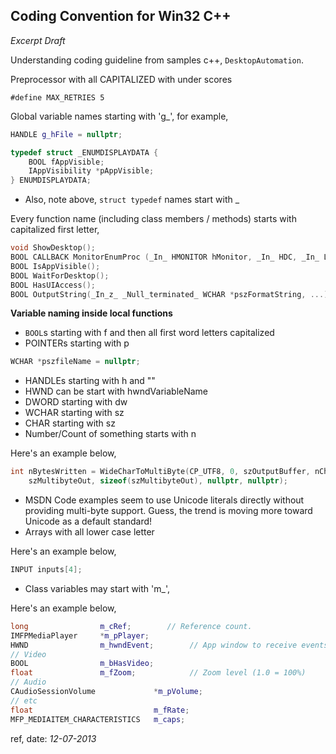## Coding Convention for Win32 C++
*Excerpt Draft*  

Understanding coding guideline from samples c++, `DesktopAutomation`.

Preprocessor with all CAPITALIZED with under scores

    #define MAX_RETRIES 5

Global variable names starting with 'g_', for example,

```cpp
HANDLE g_hFile = nullptr;

typedef struct _ENUMDISPLAYDATA {
    BOOL fAppVisible;
    IAppVisibility *pAppVisible;
} ENUMDISPLAYDATA;
```

- Also, note above, `struct typedef` names start with _

Every function name (including class members / methods) starts with capitalized first letter,

```cpp
void ShowDesktop();
BOOL CALLBACK MonitorEnumProc (_In_ HMONITOR hMonitor, _In_ HDC, _In_ LPRECT, _In_ LPARAM dwData);
BOOL IsAppVisible();
BOOL WaitForDesktop();
BOOL HasUIAccess();
BOOL OutputString(_In_z_ _Null_terminated_ WCHAR *pszFormatString, ...);
```

**Variable naming inside local functions**  

- `BOOL`s starting with f and then all first word letters capitalized
- POINTERs starting with p

```cpp
WCHAR *pszfileName = nullptr;
```

- HANDLEs starting with h and ""
- HWND can be start with hwndVariableName
- DWORD starting with dw
- WCHAR starting with sz
- CHAR starting with sz
- Number/Count of something starts with n  
  
Here's an example below,  
```cpp
int nBytesWritten = WideCharToMultiByte(CP_UTF8, 0, szOutputBuffer, nCharWritten,
    szMultibyteOut, sizeof(szMultibyteOut), nullptr, nullptr);
```

- MSDN Code examples seem to use Unicode literals directly without providing multi-byte support. Guess, the trend is moving more toward Unicode as a default standard!
- Arrays with all lower case letter
  
Here's an example below,  
```cpp
INPUT inputs[4];
```

- Class variables may start with 'm_',
  
Here's an example below,  
```cpp
long                m_cRef;        // Reference count.
IMFPMediaPlayer     *m_pPlayer;
HWND                m_hwndEvent;        // App window to receive events.    
// Video
BOOL                m_bHasVideo;
float               m_fZoom;            // Zoom level (1.0 = 100%)
// Audio
CAudioSessionVolume             *m_pVolume;
// etc
float                           m_fRate;
MFP_MEDIAITEM_CHARACTERISTICS   m_caps;
```


ref, date: *12-07-2013*